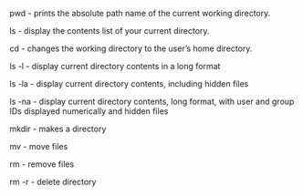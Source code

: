 pwd - prints the absolute path name of the current working directory.

ls - display the contents list of your current directory.

cd - changes the working directory to the user’s home directory.

ls -l - display current directory contents in a long format

ls -la - display current directory contents, including hidden files

ls -na - display current directory contents, long format, with user and group IDs displayed numerically
and hidden files 

mkdir - makes a directory

mv - move files

rm - remove files

rm -r - delete directory

